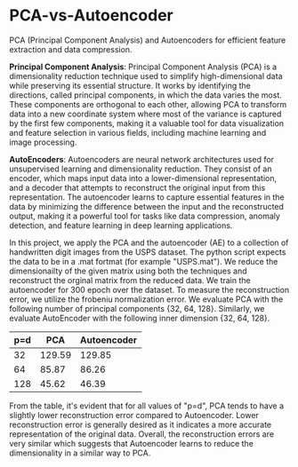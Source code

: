 # PCA-vs-Autoencoder
PCA (Principal Component Analysis) and Autoencoders for efficient feature extraction and data compression.

**Principal Component Analysis**: Principal Component Analysis (PCA) is a dimensionality reduction technique used to simplify high-dimensional data while preserving its essential structure. It works by identifying the directions, called principal components, in which the data varies the most. These components are orthogonal to each other, allowing PCA to transform data into a new coordinate system where most of the variance is captured by the first few components, making it a valuable tool for data visualization and feature selection in various fields, including machine learning and image processing.

**AutoEncoders**: Autoencoders are neural network architectures used for unsupervised learning and dimensionality reduction. They consist of an encoder, which maps input data into a lower-dimensional representation, and a decoder that attempts to reconstruct the original input from this representation. The autoencoder learns to capture essential features in the data by minimizing the difference between the input and the reconstructed output, making it a powerful tool for tasks like data compression, anomaly detection, and feature learning in deep learning applications.

In this project, we apply the PCA and the autoencoder (AE) to a collection of handwritten digit images from the USPS dataset. The python script expects the data to be in a .mat fortmat (for example "USPS.mat"). We reduce the dimensionailty of the given matrix using both the techniques and reconstruct the orginal matrix from the reduced data. We train the autoencoder for 300 epoch over the dataset. To measure the reconstruction error, we utilize the frobeniu normalization error. We evaluate PCA with the following number of principal components {32, 64, 128}. Similarly, we evaluate AutoEncoder with the following inner dimension {32, 64, 128}.

| p=d | PCA   | Autoencoder |
|-----|-------|-------------|
| 32  | 129.59| 129.85      |
| 64  | 85.87 | 86.26       |
| 128 | 45.62 | 46.39       |

From the table, it's evident that for all values of "p=d", PCA tends to have a slightly lower reconstruction error compared to Autoencoder. Lower reconstruction error is generally desired as it indicates a more accurate representation of the original data. Overall, the reconstruction errors are very similar which suggests that Autoencoder learns to reduce the dimensionality in a similar way to PCA.



